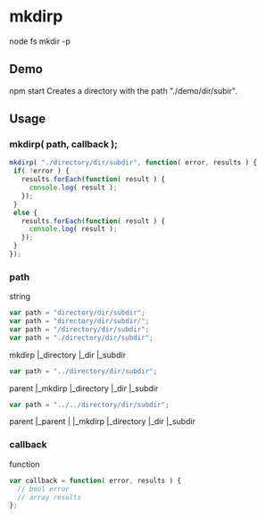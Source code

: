 mkdirp
====================
node fs mkdir -p

Demo
---------------------
npm start
Creates a directory with the path "./demo/dir/subir".

Usage
---------------------

### mkdirp( path, callback );
```js
mkdirp( "./directory/dir/subdir", function( error, results ) {
 if( !error ) {
   results.forEach(function( result ) {
     console.log( result );
   });
 }
 else {
   results.forEach(function( result ) {
     console.log( result );
   });
 }
});
```

### path
string
```js
var path = "directory/dir/subdir";
var path = "directory/dir/subdir/";
var path = "/directory/dir/subdir";
var path = "./directory/dir/subdir";
```
mkdirp
|_directory
  |_dir
    |_subdir

```js
var path = "../directory/dir/subdir";
```
parent
|_mkdirp
|_directory
  |_dir
    |_subdir

```js
var path = "../../directory/dir/subdir";
```
parent
|_parent
| |_mkdirp
|_directory
  |_dir
    |_subdir

### callback
function
```js
var callback = function( error, results ) {
  // bool error
  // array results
};
```